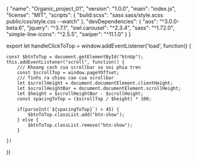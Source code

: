 {
  "name": "Organic_project_01",
  "version": "1.0.0",
  "main": "index.js",
  "license": "MIT",
  "scripts": {
    "build:scss": "sass sass/style.scss public/css/style.css --watch"
  },
  "devDependencies": {
    "aos": "^3.0.0-beta.6",
    "jquery": "^3.7.1",
    "owl.carousel": "^2.3.4",
    "sass": "^1.72.0",
    "simple-line-icons": "^2.5.5",
    "swiper": "^11.1.0"
  }
}


export let handleClickToTop = window.addEventListener('load', function() {
    
    const $btnToTop = document.getElementById("btnUp");
    this.addEventListener("scroll", function() {
        /// Khoang cach cua scrollbar so voi phia tren
        const $scrollTop = window.pageYOffset;
        /// Tinhs ra chieu cao cua scrollbar
        let $scrollHeight = document.documentElement.clientHeight;
        let $scrollHeightBar = document.documentElement.scrollHeight;
        let $height = $scrollHeightBar - $scrollHeight;
        const spacingToTop = ($scrollTop / $height) * 100;

        if(parseInt(`${spacingToTop}`) > 45) {
            $btnToTop.classList.add("btn-show");
        } else {
            $btnToTop.classList.remove("btn-show");
        }

    })
})